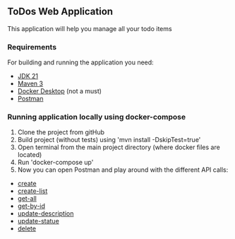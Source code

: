 ## ToDos Web Application
This application will help you manage all your todo items

### Requirements

For building and running the application you need:

- [JDK 21](https://jdk.java.net/21/)
- [Maven 3](https://maven.apache.org)
- [Docker Desktop](https://www.docker.com/products/docker-desktop/) (not a must)
- [Postman](https://www.postman.com/)

### Running application locally using docker-compose
1. Clone the project from gitHub
2. Build project (without tests) using 'mvn install -DskipTest=true'
3. Open terminal from the main project directory (where docker files are located)
4. Run 'docker-compose up'
5. Now you can open Postman and play around with the different API calls:
- [create](http://localhost:8080/todos-api/create)
- [create-list](http://localhost:8080/todos-api/create-list)
- [get-all](http://localhost:8080/todos-api/all)
- [get-by-id](http://localhost:8080/todos-api/id/{id})
- [update-description](http://localhost:8080/todos-api/update/description/{id}/{description})
- [update-statue](http://localhost:8080/todos-api/update/status/{id}/{status})
- [delete](http://localhost:8080/todos-api/delete/{id})

